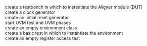 create a testbench in which to instantiate the Aligner module (DUT)  
create a clock generator  
create an initial reset generator  
start UVM test and UVM phases  
create an empty environment class  
create a basic test in which to instantiate the environment  
create an empty register access test  
